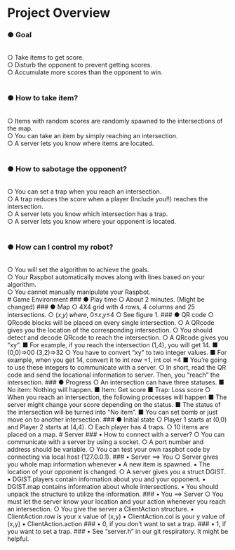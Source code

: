 # Project Overview
### ● Goal
<br>
  ○ Take items to get score.
  <br>
  ○ Disturb the opponent to prevent getting scores.
  <br>
  ○ Accumulate more scores than the opponent to win.
  <br>
  <br>
  
### ● How to take item?
<br>
  ○ Items with random scores are randomly spawned to the intersections of the map.
  <br>
  ○ You can take an item by simply reaching an intersection.
  <br>
  ○ A server lets you know where items are located.
  <br>
  <br>
  
### ● How to sabotage the opponent?
<br>
  ○ You can set a trap when you reach an intersection.
  <br>
  ○ A trap reduces the score when a player (Include you!!) reaches the intersection.
  <br>
  ○ A server lets you know which intersection has a trap.
  <br>
  ○ A server lets you know where your opponent is located.
  <br>
  <br>
  
### ● How can I control my robot?
<br>
  ○ You will set the algorithm to achieve the goals.
  <br>
  ○ Your Raspbot automatically moves along with lines based on your algorithm.
  <br>
  ○ You cannot manually manipulate your Raspbot.
  <br>
# Game Environment
### ● Play time
  ○ About 2 minutes. (Might be changed)
### ● Map
  ○ 4X4 grid with 4 rows, 4 columns and 25 intersections.
  ○ (𝑥,𝑦) 𝑤ℎ𝑒𝑟𝑒, 0≤𝑥,𝑦≤4
  ○ See figure 1.
### ● QR code
  ○ QRcode blocks will be placed on every single intersection.
  ○ A QRcode gives you the location of the corresponding intersection.
  ○ You should detect and decode QRcode to reach the intersection.
  ○ A QRcode gives you “xy”.
    ■ For example, if you reach the intersection (1,4), you will get 14.
    ■ (0,0)⇒00 (3,2)⇒32
  ○ You have to convert “xy” to two integer values.
    ■ For example, when you get 14, convert it to int row =1, int col =4
    ■ You’re going to use these integers to communicate with a server.
  ○ In short, read the QR code and send the locational information to server. Then, you “reach” the intersection.
### ● Progress
  ○ An intersection can have three statuses.
    ■ No item: Nothing will happen.
    ■ Item: Get score
    ■ Trap: Loss score
  ○ When you reach an intersection, the following processes will happen
    ■ The server might change your score depending on the status.
    ■ The status of the intersection will be turned into “No item”.
    ■ You can set bomb or just move on to another intersection.
### ● Initial state
  ○ Player 1 starts at (0,0) and Player 2 starts at (4,4).
  ○ Each player has 4 traps.
  ○ 10 items are placed on a map.
# Server
### • How to connect with a server?
  ○ You can communicate with a server by using a socket.
  ○ A port number and address should be variable.
  ○ You can test your own raspbot code by connecting via local host (127.0.0.1).
### • Server ⟹ You
  ○ Server gives you whole map information whenever
    ▪ A new item is spawned.
    ▪ The location of your opponent is changed.
  ○ A server gives you a struct DGIST.
    ▪ DGIST.players contain information about you and your opponent.
    ▪ DGIST.map contains information about whole intersections.
    ▪ You should unpack the structure to utilize the information.
### • You ⟹ Server
  ○ You must let the server know your location and your action whenever you reach an intersection.
  ○ You give the server a ClientAction structure.
    ▪ ClientAction.row is your x value of (x,y)
    ▪ ClientAction.col is your y value of (x,y)
    ▪ ClientAction.action
### • 0, if you don’t want to set a trap.
### • 1, if you want to set a trap.
### • See “server.h” in our git respiratory. It might be helpful.

